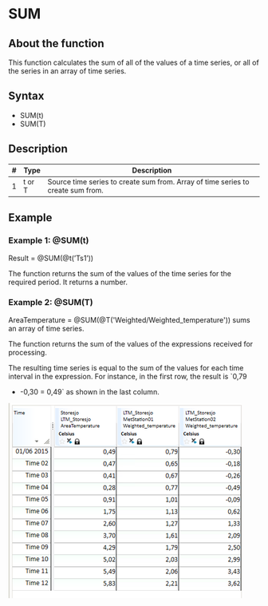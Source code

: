 ﻿# SUM
## About the function
This function calculates the sum of all of the values of a time series, or all
of the series in an array of time series.

## Syntax
- SUM(t)
- SUM(T)

## Description

| # | Type | Description |
|---|---|---|
| 1 | t or T | Source time series to create sum from. Array of time series to create sum from. |

## Example
### Example 1: @SUM(t)

Result = @SUM(@t(’Ts1’))

The function returns the sum of the values of the time series for the required
period. It returns a number.

### Example 2: @SUM(T)

AreaTemperature = @SUM(@T('Weighted/Weighted_temperature')) sums an array of
time series.

The function returns the sum of the values of the expressions received for
processing.

The resulting time series is equal to the sum of the values for each time
interval in the expression. For instance, in the first row, the result is `0,79
+ -0,30 = 0,49` as shown in the last column.

![](Images/ex_SUM-nimbustable.png)

